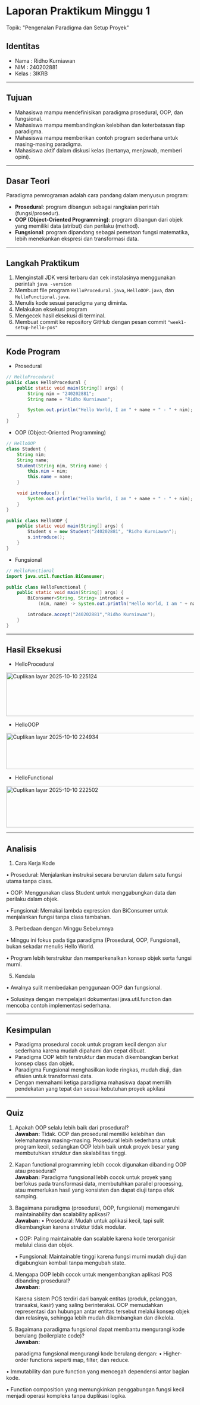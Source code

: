 # Laporan Praktikum Minggu 1
Topik: "Pengenalan Paradigma dan Setup Proyek"

## Identitas
- Nama  : Ridho Kurniawan
- NIM   : 240202881
- Kelas : 3IKRB

---

## Tujuan
- Mahasiswa mampu mendefinisikan paradigma prosedural, OOP, dan fungsional.
- Mahasiswa mampu membandingkan kelebihan dan keterbatasan tiap paradigma.
- Mahasiswa mampu memberikan contoh program sederhana untuk masing-masing paradigma.
- Mahasiswa aktif dalam diskusi kelas (bertanya, menjawab, memberi opini).

---

## Dasar Teori
Paradigma pemrograman adalah cara pandang dalam menyusun program:  
- **Prosedural**: program dibangun sebagai rangkaian perintah (fungsi/prosedur).  
- **OOP (Object-Oriented Programming)**: program dibangun dari objek yang memiliki data (atribut) dan perilaku (method).  
- **Fungsional**: program dipandang sebagai pemetaan fungsi matematika, lebih menekankan ekspresi dan transformasi data. 

---

## Langkah Praktikum
1. Menginstall JDK versi terbaru dan cek instalasinya menggunakan perintah `java -version`  
2. Membuat file program `HelloProcedural.java`, `HelloOOP.java`, dan `HelloFunctional.java`.
3. Menulis kode sesuai paradigma yang diminta.
4. Melakukan eksekusi program
5. Mengecek hasil eksekusi di terminal.
6. Membuat commit ke repository GitHub dengan pesan commit `"week1-setup-hello-pos"`

---

## Kode Program
- Prosedural
```java
// HelloProcedural
public class HelloProcedural {
    public static void main(String[] args) {
        String nim = "240202881";
        String name = "Ridho Kurniawan";

        System.out.println("Hello World, I am " + name + " - " + nim);
    }
}
```

- OOP (Object-Oriented Programming)
```java
// HelloOOP
class Student {
    String nim;
    String name;
    Student(String nim, String name) {
        this.nim = nim;
        this.name = name;
    }

    void introduce() {
        System.out.println("Hello World, I am " + name + " - " + nim);
    }
}

public class HelloOOP {
    public static void main(String[] args) {
        Student s = new Student("240202881", "Ridho Kurniawan");
        s.introduce();
    }
}
```
- Fungsional
```java
// HelloFunctional
import java.util.function.BiConsumer;

public class HelloFunctional {
    public static void main(String[] args) {
        BiConsumer<String, String> introduce =
            (nim, name) -> System.out.println("Hello World, I am " + name + " - " + nim);

        introduce.accept("240202881","Ridho Kurniawan");
    }
}
```

---

## Hasil Eksekusi
- HelloProcedural
<img width="1426" height="117" alt="Cuplikan layar 2025-10-10 225124" src="https://github.com/user-attachments/assets/e8fc347f-906a-45ac-b7d8-5cae1a7a54b5" />

- HelloOOP
<img width="1419" height="97" alt="Cuplikan layar 2025-10-10 224934" src="https://github.com/user-attachments/assets/f1a526c2-2afa-48f0-ae92-0309da832d91" />

- HelloFunctional
<img width="1426" height="111" alt="Cuplikan layar 2025-10-10 222502" src="https://github.com/user-attachments/assets/251d6e20-4b32-467f-bac4-d2693375ff0c" />

---

## Analisis
1. Cara Kerja Kode
   
•	Prosedural: Menjalankan instruksi secara berurutan dalam satu fungsi utama tanpa class.

•	OOP: Menggunakan class Student untuk menggabungkan data dan perilaku dalam objek.

•	Fungsional: Memakai lambda expression dan BiConsumer untuk menjalankan fungsi tanpa class tambahan.

3. Perbedaan dengan Minggu Sebelumnya
   
•	Minggu ini fokus pada tiga paradigma (Prosedural, OOP, Fungsional), bukan sekadar menulis Hello World.

•	Program lebih terstruktur dan memperkenalkan konsep objek serta fungsi murni.

5. Kendala
   
•	Awalnya sulit membedakan penggunaan OOP dan fungsional.

•	Solusinya dengan mempelajari dokumentasi java.util.function dan mencoba contoh implementasi sederhana.


---

## Kesimpulan
   - Paradigma prosedural cocok untuk program kecil dengan alur sederhana karena mudah dipahami dan cepat dibuat.
   - Paradigma OOP lebih terstruktur dan mudah dikembangkan berkat konsep class dan objek.
   - Paradigma Fungsional menghasilkan kode ringkas, mudah diuji, dan efisien untuk transformasi data.
   - Dengan memahami ketiga paradigma mahasiswa dapat memilih pendekatan yang tepat dan sesuai kebutuhan proyek apkilasi

---

## Quiz
1. Apakah OOP selalu lebih baik dari prosedural?  
   **Jawaban:**
       Tidak. OOP dan prosedural memiliki kelebihan dan kelemahannya masing-masing. Prosedural lebih sederhana untuk program kecil, sedangkan OOP lebih baik untuk proyek besar yang membutuhkan struktur dan skalabilitas tinggi.

2. Kapan functional programming lebih cocok digunakan dibanding OOP  atau prosedural?    
   **Jawaban:**
       Paradigma fungsional lebih cocok untuk proyek yang berfokus pada transformasi data, membutuhkan parallel processing, atau memerlukan hasil yang konsisten dan dapat diuji tanpa efek samping.
   
3. Bagaimana paradigma (prosedural, OOP, fungsional) memengaruhi maintainability dan scalability aplikasi?  
   **Jawaban:**
   • Prosedural: Mudah untuk aplikasi kecil, tapi sulit dikembangkan karena struktur tidak modular.
   
   • OOP: Paling maintainable dan scalable karena kode terorganisir melalui class dan objek.
   
   • Fungsional: Maintainable tinggi karena fungsi murni mudah diuji dan digabungkan kembali tanpa mengubah state.

4. Mengapa OOP lebih cocok untuk mengembangkan aplikasi POS dibanding prosedural?  
**Jawaban:**

    Karena sistem POS terdiri dari banyak entitas (produk, pelanggan, transaksi, kasir) yang saling berinteraksi. OOP memudahkan representasi dan hubungan antar entitas tersebut melalui konsep objek dan relasinya, sehingga lebih mudah dikembangkan dan dikelola.

5. Bagaimana paradigma fungsional dapat membantu mengurangi kode berulang (boilerplate code)?  
**Jawaban:**

   paradigma fungsional mengurangi kode berulang dengan:
•	Higher-order functions seperti map, filter, dan reduce.

•	Immutability dan pure function yang mencegah dependensi antar bagian kode.

•	Function composition yang memungkinkan penggabungan fungsi kecil menjadi operasi kompleks tanpa duplikasi logika.



